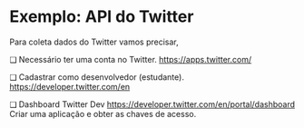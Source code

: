 # Exemplo: API do Twitter
Para coleta dados do Twitter vamos precisar,

❑ Necessário ter uma conta no Twitter.
 https://apps.twitter.com/
 
❑ Cadastrar como desenvolvedor (estudante).
 https://developer.twitter.com/en
 
❑ Dashboard Twitter Dev
 https://developer.twitter.com/en/portal/dashboard
 Criar uma aplicação e obter as chaves de acesso.
